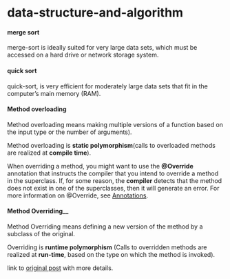 # data-structure-and-algorithm

#### merge sort
merge-sort is ideally suited for very large data sets, which must be accessed on a hard drive or network storage
system.

#### quick sort
quick-sort, is very efficient for moderately large data sets that fit in the computer’s main memory (RAM).

#### Method overloading 
Method overloading means making multiple versions of a function based on the input type or the number of arguments).

Method overloading is __static polymorphism__(calls to overloaded methods are realized at __compile time__).

When overriding a method, you might want to use the __@Override__ annotation that instructs the compiler that you intend to override a method in the superclass. If, for some reason, the __compiler__ detects that the method does not exist in one of the superclasses, then it will generate an error. For more information on @Override, see [Annotations](https://docs.oracle.com/javase/tutorial/java/annotations/index.html).

#### Method Overriding__

Method Overriding means defining a new version of the 
method by a subclass of the original.

Overriding is __runtime polymorphism__ (Calls to overridden methods are realized at __run-time__, based on the type on which the method is invoked).


link to [original post](http://stackoverflow.com/questions/2469767/java-overloading-and-overriding) with more details.

